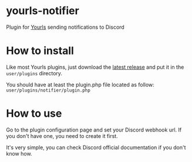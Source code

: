 # yourls-notifier
Plugin for [Yourls](https://yourls.org/) sending notifications to Discord

# How to install
Like most Yourls plugins, just download the [latest release](https://github.com/SosthenG/yourls-notifier/releases/latest) and put it in the `user/plugins` directory.

You should have at least the plugin.php file located as follow: `user/plugins/notifier/plugin.php`

# How to use
Go to the plugin configuration page and set your Discord webhook url. If you don't have one, you need to create it first.

It's very simple, you can check Discord official documentation if you don't know how.
